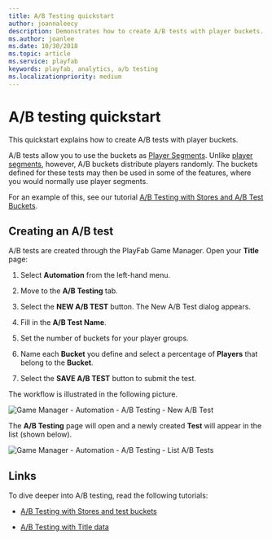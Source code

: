 ```yaml
---
title: A/B Testing quickstart
author: joannaleecy
description: Demonstrates how to create A/B tests with player buckets.
ms.author: joanlee
ms.date: 10/30/2018
ms.topic: article
ms.service: playfab
keywords: playfab, analytics, a/b testing
ms.localizationpriority: medium
---
```


# A/B testing quickstart

This quickstart explains how to create A/B tests with player buckets.

A/B tests allow you to use the buckets as [Player Segments](../segmentation/index.md). Unlike [player segments](../segmentation/index.md), however, A/B buckets distribute players randomly.
The buckets defined for these tests may then be used in some of the features, where you would normally use player segments.

For an example of this, see our tutorial [A/B Testing with Stores and A/B Test Buckets](ab-testing-with-stores-and-test-buckets.md).

## Creating an A/B test

A/B tests are created through the PlayFab Game Manager. Open your **Title** page:

1. Select **Automation** from the left-hand menu.

2. Move to the **A/B Testing** tab.

3. Select the **NEW A/B TEST** button. The New A/B Test dialog appears.

4. Fill in the **A/B Test Name**.

5. Set the number of buckets for your player groups.

6. Name each **Bucket** you define and select a percentage of **Players** that belong to the **Bucket**.

7. Select the **SAVE A/B TEST** button to submit the test.

The workflow is illustrated in the following picture.

![Game Manager - Automation - A/B Testing - New A/B Test](media/tutorials/game-manager-automation-ab-testing-new-ab-test.png)  

The **A/B Testing** page will open and a newly created **Test** will appear in the list (shown below).

![Game Manager - Automation - A/B Testing - List A/B Tests](media/tutorials/game-manager-automation-ab-testing-list-ab-tests.png)

## Links

To dive deeper into A/B testing, read the following tutorials:

- [A/B Testing with Stores and test buckets](ab-testing-with-stores-and-test-buckets.md)

- [A/B Testing with Title data](ab-testing-with-title-data.md)  
